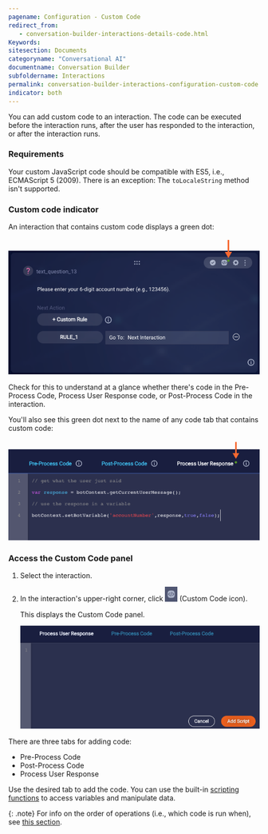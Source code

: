 ```yaml
---
pagename: Configuration - Custom Code
redirect_from:
   - conversation-builder-interactions-details-code.html
Keywords:
sitesection: Documents
categoryname: "Conversational AI"
documentname: Conversation Builder
subfoldername: Interactions
permalink: conversation-builder-interactions-configuration-custom-code.html
indicator: both
---
```


You can add custom code to an interaction. The code can be executed before the interaction runs, after the user has responded to the interaction, or after the interaction runs.

### Requirements

Your custom JavaScript code should be compatible with ES5, i.e., ECMAScript 5 (2009). There is an exception: The `toLocaleString` method isn't supported.

### Custom code indicator
An interaction that contains custom code displays a green dot:

<img style="width:600px" src="img/ConvoBuilder/interactions_codeIndicator.png" alt="The green dot that indicates the presence of custom code in the interaction">

Check for this to understand at a glance whether there's code in the Pre-Process Code, Process User Response code, or Post-Process Code in the interaction.

You'll also see this green dot next to the name of any code tab that contains custom code:

<img style="width:600px" src="img/ConvoBuilder/interactions_codeIndicator2.png" alt="The green dot that indicates the presence of custom code in the code panel">

### Access the Custom Code panel

1. Select the interaction.
2. In the interaction's upper-right corner, click <img class="inlineimage" style="width:25px" src="img/ConvoBuilder/icon_customCode_int.png" alt="Custom Code icon"> (Custom Code icon).

    This displays the Custom Code panel.

    <img style="width:600px" class="fancyimage" src="img/ConvoBuilder/interactions_customCode2.png" alt="The Process User Response panel for entering custom code">

There are three tabs for adding code:

* Pre-Process Code
* Post-Process Code
* Process User Response

Use the desired tab to add the code. You can use the built-in [scripting functions](conversation-builder-scripting-functions-functions-list.html) to access variables and manipulate data.

{: .note}
For info on the order of operations (i.e., which code is run when), see [this section](conversation-builder-interactions-interaction-basics.html#order-of-operations).
